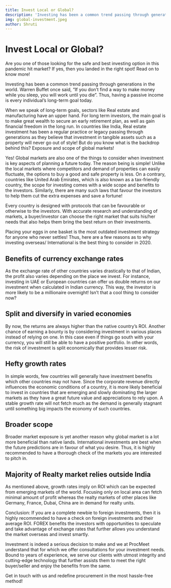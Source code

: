 ```yaml
---
title: Invest Local or Global?
description: 'Investing has been a common trend passing through generations in the world. Warren Buffet once said, “If you don’t find a way to make money while you sleep, you will work until you die”. Thus, having a passive income is every individual’s long-term goal today.'
img: global-investment.jpeg
author: Shruti
---
```


# Invest Local or Global?

Are you one of those looking for the safe and best investing option in this pandemic hit market? If yes, then you landed in the right spot! Read on to know more!

Investing has been a common trend passing through generations in the world. Warren Buffet once said, “If you don’t find a way to make money while you sleep, you will work until you die”. Thus, having a passive income is every individual’s long-term goal today.

When we speak of long-term goals, sectors like Real estate and manufacturing have an upper hand. For long term investors, the main goal is to make great wealth to secure an early retirement plan, as well as gain financial freedom in the long run. In countries like India, Real estate investment has been a regular practice or legacy passing through generations as they believe that investment in tangible assets such as a property will never go out of style! But do you know what is the backdrop behind this? Exposure and scope of global markets!

Yes! Global markets are also one of the things to consider when investment is key aspects of planning a future today. The reason being is simple! Unlike the local markets where competitors and demand of properties can easily fluctuate, the options to buy a good and safe property is less. On a contrary, countries like United Arab Emirates, which is also known as a tax-friendly country, the scope for investing comes with a wide scope and benefits to the investors. Similarly, there are many such laws that favour the investors to help them cut the extra expenses and save a fortune!

Every country is designed with protocols that can be favourable or otherwise to the investors. With accurate research and understanding of markets, a buyer/investor can choose the right market that suits his/her needs that also helps them bring the best return on their investments.

Placing your eggs in one basket is the most outdated investment strategy for anyone who never settles! Thus, here are a few reasons as to why investing overseas/ International is the best thing to consider in 2020.

## Benefits of currency exchange rates 
As the exchange rate of other countries varies drastically to that of Indian, the profit also varies depending on the place we invest. For instance, investing in UAE or European countries can offer us double returns on our investment when calculated in Indian currency. This way, the investor is more likely to be a millionaire overnight! Isn’t that a cool thing to consider now?

## Split and diversify in varied economies
By now, the returns are always higher than the native country’s ROI. Another chance of earning a bounty is by considering investment in various places instead of relying on one. In this case even if things go south with your currency, you will still be able to have a positive portfolio. In other words, the risk of investment is split economically that provides lesser risk.

## Hefty growth rates
In simple words, few countries will generally have investment benefits which other countries may not have. Since the corporate revenue directly influences the economic conditions of a country, it is more likely beneficial to invest in countries that are emerging and slowly dominating the larger markets as they have a great future value and appreciations to rely upon. A stable growth rate will not fetch much as the demand is generally stagnant until something big impacts the economy of such countries.

## Broader scope
Broader market exposure is yet another reason why global market is a lot more beneficial than native lands. International investments are best when the future predictions are in favour of what you desire. Thus, it is highly recommended to have a thorough check of the markets you are interested to pitch in.

## Majority of Realty market relies outside India
As mentioned above, growth rates imply on ROI which can be expected from emerging markets of the world. Focusing only on local area can fetch minimal amount of profit whereas the realty markets of other places like Germany, France, Dubai, China are in demand for realty units.
 

Conclusion:
If you are a complete newbie to foreign investments, then it is highly recommended to have a check on foreign investments and their average ROI. FOREX benefits the investors with opportunities to speculate and take advantage of exchange rates that further allows you understand the market overseas and invest smartly.

Investment is indeed a serious decision to make and we at ProcMeet understand that for which we offer consultations for your investment needs. Bound to years of experience, we serve our clients with utmost integrity and cutting-edge technology that further assists them to meet the right buyer/seller and enjoy the benefits from the same.

Get in touch with us and redefine procurement in the most hassle-free method!